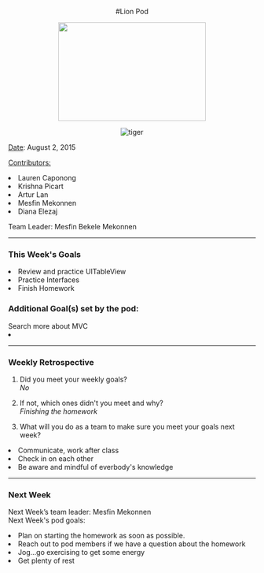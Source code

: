 <center>


#Lion Pod

<img src="http://images6.fanpop.com/image/photos/36100000/Lion-cubs-image-lion-cubs-36139556-2000-1333.jpg" width="300px" height="200px">

![tiger](http://media0.giphy.com/media/nnnFdDnnAJaM0/giphy.gif)
</center>

<u>Date</u>: August 2, 2015

<u>Contributors:</u>


<li>Lauren Caponong
<li>Krishna Picart
<li>Artur Lan
<li>Mesfin Mekonnen
<li>Diana Elezaj

Team Leader: Mesfin Bekele Mekonnen

<hr>

<h3>This Week's Goals</h3>

<li>Review and practice UITableView
<li>Practice Interfaces
<li>Finish Homework



<h3>Additional Goal(s) set by the pod:</h3>
Search more about MVC
<li>

<hr>

<h3>Weekly Retrospective</h3>

1. Did you meet your weekly goals? <br>
<i>No</i>

2. If not, which ones didn't you meet and why? <br>
<i>Finishing the homework</i>


3. What will you do as a team to make sure you meet your goals next week? <br>
<li>Communicate, work after class</li>
<li>Check in on each other</li>
<li>Be aware and mindful of everbody's knowledge</li>
<hr>

<h3>Next Week</h3>

Next Week’s team leader: Mesfin Mekonnen <br>
Next Week's pod goals:
<li>Plan on starting the homework as soon as possible.
<li>Reach out to pod members if we have a question about the homework
<li>Jog...go exercising to get some energy
<li>Get plenty of rest
